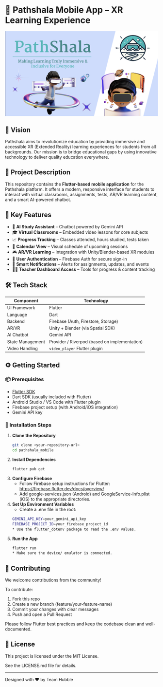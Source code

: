 # 📱 Pathshala Mobile App – XR Learning Experience  

<div align="center">
  <img src="assets/Pathlogo.png" alt="NYC Banner" width="800"/>
</div>  

## 🌟 Vision  
Pathshala aims to revolutionize education by providing immersive and accessible XR (Extended Reality) learning experiences for students from all backgrounds. Our mission is to bridge educational gaps by using innovative technology to deliver quality education everywhere.

## 📘 Project Description  
This repository contains the **Flutter-based mobile application** for the Pathshala platform. It offers a modern, responsive interface for students to interact with virtual classrooms, assignments, tests, AR/VR learning content, and a smart AI-powered chatbot.

## 🚀 Key Features
- 🤖 **AI Study Assistant** – Chatbot powered by Gemini API  
- 🎓 **Virtual Classrooms** – Embedded video lessons for core subjects  
- 📈 **Progress Tracking** – Classes attended, hours studied, tests taken  
- 📅 **Calendar View** – Visual schedule of upcoming sessions  
- 🎮 **AR/VR Learning** – Integration with Unity/Blender-based XR modules  
- 🔐 **User Authentication** – Firebase Auth for secure sign-in  
- 🔔 **Smart Notifications** – Alerts for assignments, updates, and events  
- 🧑‍🏫 **Teacher Dashboard Access** – Tools for progress & content tracking  

## 🛠️ Tech Stack
| Component | Technology |
|----------|------------|
| UI Framework | Flutter |
| Language | Dart |
| Backend | Firebase (Auth, Firestore, Storage) |
| AR/VR | Unity + Blender (via Spatial SDK) |
| AI Chatbot | Gemini API |
| State Management | Provider / Riverpod (based on implementation) |
| Video Handling | `video_player` Flutter plugin |

## ⚙️ Getting Started
### 📦 Prerequisites
- [Flutter SDK](https://docs.flutter.dev/get-started/install)
- Dart SDK (usually included with Flutter)
- Android Studio / VS Code with Flutter plugin
- Firebase project setup (with Android/iOS integration)
- Gemini API key

### 🔧 Installation Steps
1. **Clone the Repository**
   ```bash
   git clone <your-repository-url>
   cd pathshala_mobile
2. **Install Dependencies**
   ```bash
   flutter pub get
3. **Configure Firebase**
   * Follow Firebase setup instructions for Flutter: https://firebase.flutter.dev/docs/overview/
   * Add google-services.json (Android) and GoogleService-Info.plist (iOS) to the appropriate directories.
4. **Set Up Environment Variables**
   * Create a .env file in the root:
   ```bash
   GEMINI_API_KEY=your_gemini_api_key
   FIREBASE_PROJECT_ID=your_firebase_project_id
   * Use the flutter_dotenv package to read the .env values.
5. **Run the App**
   ```bash
   flutter run
   * Make sure the device/ emulator is connected.

## 👥 Contributing
We welcome contributions from the community!

To contribute:
1. Fork this repo
2. Create a new branch (feature/your-feature-name)
3. Commit your changes with clear messages
4. Push and open a Pull Request

Please follow Flutter best practices and keep the codebase clean and well-documented.

## 🪪 License
This project is licensed under the MIT License.

See the LICENSE.md file for details.

---

Designed with ❤️ by Team Hubble
